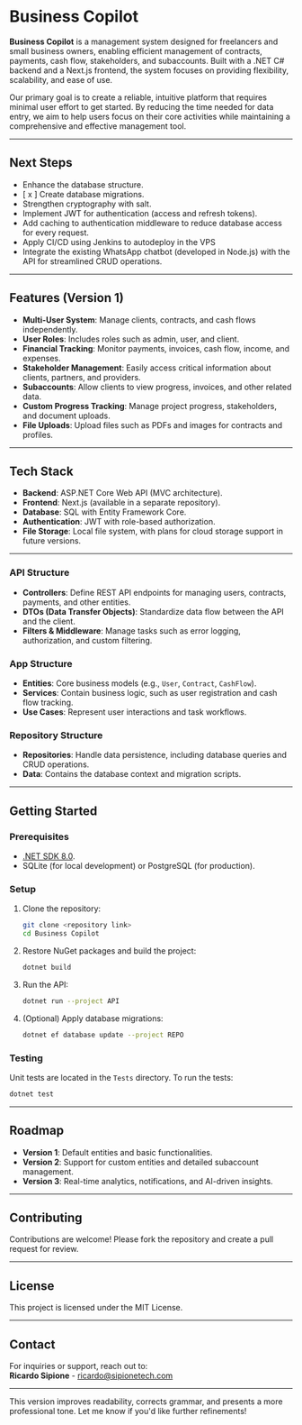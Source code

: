 # Business Copilot

**Business Copilot** is a management system designed for freelancers and small business owners, enabling efficient management of contracts, payments, cash flow, stakeholders, and subaccounts. Built with a .NET C# backend and a Next.js frontend, the system focuses on providing flexibility, scalability, and ease of use.

Our primary goal is to create a reliable, intuitive platform that requires minimal user effort to get started. By reducing the time needed for data entry, we aim to help users focus on their core activities while maintaining a comprehensive and effective management tool.

---

## Next Steps

- Enhance the database structure.
- [ x ] Create database migrations.
- Strengthen cryptography with salt.
- Implement JWT for authentication (access and refresh tokens).
- Add caching to authentication middleware to reduce database access for every request.
- Apply CI/CD using Jenkins to autodeploy in the VPS
- Integrate the existing WhatsApp chatbot (developed in Node.js) with the API for streamlined CRUD operations.

---

## Features (Version 1)

- **Multi-User System**: Manage clients, contracts, and cash flows independently.
- **User Roles**: Includes roles such as admin, user, and client.
- **Financial Tracking**: Monitor payments, invoices, cash flow, income, and expenses.
- **Stakeholder Management**: Easily access critical information about clients, partners, and providers.
- **Subaccounts**: Allow clients to view progress, invoices, and other related data.
- **Custom Progress Tracking**: Manage project progress, stakeholders, and document uploads.
- **File Uploads**: Upload files such as PDFs and images for contracts and profiles.

---

## Tech Stack

- **Backend**: ASP.NET Core Web API (MVC architecture).
- **Frontend**: Next.js (available in a separate repository).
- **Database**: SQL with Entity Framework Core.
- **Authentication**: JWT with role-based authorization.
- **File Storage**: Local file system, with plans for cloud storage support in future versions.

---

### API Structure

- **Controllers**: Define REST API endpoints for managing users, contracts, payments, and other entities.
- **DTOs (Data Transfer Objects)**: Standardize data flow between the API and the client.
- **Filters & Middleware**: Manage tasks such as error logging, authorization, and custom filtering.

### App Structure

- **Entities**: Core business models (e.g., `User`, `Contract`, `CashFlow`).
- **Services**: Contain business logic, such as user registration and cash flow tracking.
- **Use Cases**: Represent user interactions and task workflows.

### Repository Structure

- **Repositories**: Handle data persistence, including database queries and CRUD operations.
- **Data**: Contains the database context and migration scripts.

---

## Getting Started

### Prerequisites

- [.NET SDK 8.0](https://dotnet.microsoft.com/download/dotnet/8.0).
- SQLite (for local development) or PostgreSQL (for production).

### Setup

1. Clone the repository:

   ```bash
   git clone <repository link>
   cd Business Copilot
   ```

2. Restore NuGet packages and build the project:

   ```bash
   dotnet build
   ```

3. Run the API:

   ```bash
   dotnet run --project API
   ```

4. (Optional) Apply database migrations:
   ```bash
   dotnet ef database update --project REPO
   ```

### Testing

Unit tests are located in the `Tests` directory. To run the tests:

```bash
dotnet test
```

---

## Roadmap

- **Version 1**: Default entities and basic functionalities.
- **Version 2**: Support for custom entities and detailed subaccount management.
- **Version 3**: Real-time analytics, notifications, and AI-driven insights.

---

## Contributing

Contributions are welcome! Please fork the repository and create a pull request for review.

---

## License

This project is licensed under the MIT License.

---

## Contact

For inquiries or support, reach out to:  
**Ricardo Sipione** - [ricardo@sipionetech.com](mailto:ricardo@sipionetech.com)

---

This version improves readability, corrects grammar, and presents a more professional tone. Let me know if you'd like further refinements!
